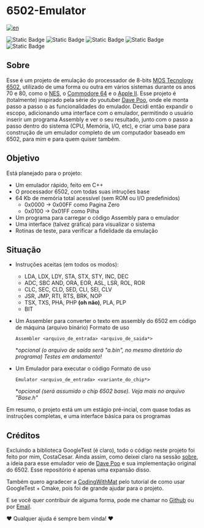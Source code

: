 # 6502-Emulator

[![en](https://img.shields.io/badge/See_in_english-red)](https://github.com/CostaCesar/6502-Emulator/blob/main/README.md)

![Static Badge](https://img.shields.io/badge/Estado-Pre%20Alfa-yellow)
![Static Badge](https://img.shields.io/badge/Feito_em-C%2B%2B-blue)
![Static Badge](https://img.shields.io/badge/Testes-GoogleTest-orange)
![Static Badge](https://img.shields.io/badge/Build-CMake-red)
![Static Badge](https://img.shields.io/badge/Platforma-Universal-white)

## Sobre
Esse é um projeto de emulação do processador de 8-bits [MOS Tecnology 6502](https://pt.wikipedia.org/wiki/6502), utilizado de uma forma ou outra em vários sistemas durante os anos 70 e 80,
como o [NES](https://pt.wikipedia.org/wiki/Nintendo_Entertainment_System), o [Commodore 64](https://pt.wikipedia.org/wiki/Commodore_64) e o [Apple II](https://pt.wikipedia.org/wiki/Apple_II).
Esse projeto é (totalmente) inspirado pela série do youtuber [Dave Poo](https://www.youtube.com/playlist?list=PLLwK93hM93Z13TRzPx9JqTIn33feefl37), onde ele monta passo a passo o as funcionalidades
do emulador. Decidi então expandir o escopo, adicionando uma interface com o emulador, permitindo o usuário inserir um programa Assembly e ver o seu resultado, junto com o passo a passo dentro do sistema
(CPU, Memória, I/O, etc), e criar uma base para construção de um emulador completo de um computador baseado em 6502, para mim e para quem quiser também.

## Objetivo
Está planejado para o projeto:
- Um emulador rápido, feito em C++
- O processador 6502, com todas suas intruções base
- 64 Kb de memória total acessível (sem ROM ou I/O predefinidos)
  - 0x0000 -> 0x00FF como Pagina Zero
  - 0x0100 -> 0x01FF como Pilha
- Um programa para carregar o código Assembly para o emulador
- Uma interface (talvez gráfica) para visualizar o sistema
- Rotinas de teste, para verificar a fidelidade da emulação

## Situação
- Instruções aceitas (em todos os modos):
  - LDA, LDX, LDY, STA, STX, STY, INC, DEC
  - ADC, SBC AND, ORA, EOR, ASL, LSR, ROL, ROR
  - CLC, SEC, CLD, SED, CLI, SEI, CLV
  - JSR, JMP, RTI, RTS, BRK, NOP
  - TSX, TXS, PHA, PHP **(oh não)**, PLA, PLP
  - BIT

- Um Assembler para converter o texto em assembly do 6502 em código de máquina (arquivo binário)
  Formato de uso
  ``` console
  Assembler <arquivo_de_entrada> <arquivo_de_saida*>
  ```
  **opcional (o arquivo de saída será "a.bin", no mesmo diretório do programa)*
  *Testes em andamento!*
  
- Um Emulador para executar o código
  Formato de uso
  ``` console
  Emulator <arquivo_de_entrada> <variante_do_chip*>
  ```
  **opcional (será assumido o chip 6502 base). Veja mais no arquivo "Base.h"*

Em resumo, o projeto está um um estágio pré-incial, com quase todas as instruções completas, e uma interface básica para os programas

## Créditos
Excluindo a biblioteca GoogleTest (é claro), todo o código neste projeto foi feito por mim, CostaCesar. Ainda assim, como deixei claro na sessão [sobre](#sobre), a ideia para esse
emulador veio de [Dave Poo](https://www.youtube.com/playlist?list=PLLwK93hM93Z13TRzPx9JqTIn33feefl37) e sua implementação original do 6502. Esse repositório é apenas uma expansão disso.

Também quero agradecer a [CodingWithMat](https://www.youtube.com/@codingwithmat) pelo tutorial de como usar GoogleTest + Cmake, pois foi de grande ajudar para o projeto.

E se você quer contribuir de alguma forma, pode me chamar no [Github](https://github.com/CostaCesar) ou por [Email](mailto:caiocaesarmcosta@gmail.com).

❤️ Qualquer ajuda é sempre bem vinda! ❤️
